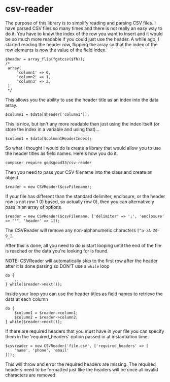 # csv-reader

The purpose of this library is to simplify reading and parsing CSV files.  I have parsed CSV files so many times and there is not really an easy way to do it.  You have to know the index of the row you want to insert and it would be so much more readable if you could just use the header.  A while ago, I started reading the header row, flipping the array so that the index of the row elements is now the value of the field index.

```
$header = array_flip(fgetcsv($fh));
/*
 array(
     'column1' => 0,
     'column2' => 1,
     'column3' => 2,
 )
 */
```

This allows you the ability to use the header title as an index into the data array.

```
$column1 = $data[$header['column1']];
```

This is nice, but isn't any more readable than just using the index itself (or store the index in a variable and using that)...

```
$column1 = $data[$column1HeaderIndex];
```

So what I thought I would do is create a library that would allow you to use the header titles as field names.  Here's how you do it.

```
composer require godsgood33/csv-reader
```

Then you need to pass your CSV filename into the class and create an object

```
$reader = new CSVReader($csvFilename);
```

If your file has different than the standard delimiter, enclosure, or the header row is not row 1 (0 based, so actually row 0), then you can alternatively pass in an array of options.

```
$reader = new CSVReader($csvFilename, ['delimiter' => ';', 'enclosure' => "'", 'header' => 1]);
```

The CSVReader will remove any non-alphanumeric characters `[^a-zA-Z0-9_]`.

After this is done, all you need to do is start looping until the end of the file is reached or the data you're looking for is found.

NOTE: CSVReader will automatically skip to the first row after the header after it is done parsing so DON'T use a `while` loop

```
do {
    ...
} while($reader->next());
```

Inside your loop you can use the header titles as field names to retrieve the data at each column

```
do {
    $column1 = $reader->column1;
    $column2 = $reader->column2;
} while($reader->next());
```

If there are required headers that you must have in your file you can specify them in the 'required_headers' option passed in at instantiation time.

```
$csvreader = new CSVReader('file.csv', ['required_headers' => [
    'name', 'phone', 'email'
]]);
```

This will throw and error the required headers are missing.  The required headers need to be formatted just like the headers will be once all invalid characters are removed.
